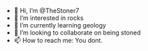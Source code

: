 - 👋 Hi, I’m @TheStoner7
- 👀 I’m interested in rocks
- 🌱 I’m currently learning geology
- 💞️ I’m looking to collaborate on being stoned
- 📫 How to reach me: You dont.

<!---
TheStoner7/TheStoner7 is a ✨ special ✨ repository because its `README.md` (this file) appears on your GitHub profile.
You can click the Preview link to take a look at your changes.
--->

